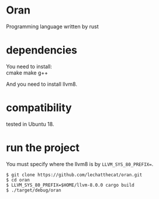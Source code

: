 # Oran
Programming language written by rust

# dependencies
You need to install:  
cmake make g++ 

And you need to install llvm8.

# compatibility
tested in Ubuntu 18.

# run the project
You must specify where the llvm8 is by `LLVM_SYS_80_PREFIX=`.
```
$ git clone https://github.com/lechatthecat/oran.git
$ cd oran
$ LLVM_SYS_80_PREFIX=$HOME/llvm-8.0.0 cargo build
$ ./target/debug/oran
```

